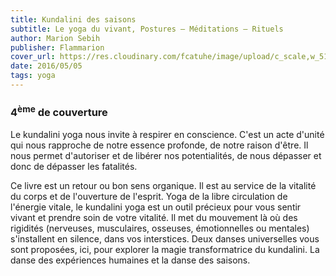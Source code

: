 ```yaml
---
title: Kundalini des saisons
subtitle: Le yoga du vivant, Postures – Méditations – Rituels
author: Marion Sebih
publisher: Flammarion
cover_url: https://res.cloudinary.com/fcatuhe/image/upload/c_scale,w_512/v1711899163/raphaele-rodellar.fr/bibliotheque/9782081512948.jpg
date: 2016/05/05
tags: yoga
---
```


### 4<sup>ème</sup> de couverture

Le kundalini yoga nous invite à respirer en conscience. C'est un acte d'unité qui nous rapproche de notre essence profonde, de notre raison d'être. Il nous permet d'autoriser et de libérer nos potentialités, de nous dépasser et donc de dépasser les fatalités.

Ce livre est un retour ou bon sens organique. Il est au service de la vitalité du corps et de l'ouverture de l'esprit. Yoga de la libre circulation de l'énergie vitale, le kundalini yoga est un outil précieux pour vous sentir vivant et prendre soin de votre vitalité. Il met du mouvement là où des rigidités (nerveuses, musculaires, osseuses, émotionnelles ou mentales) s'installent en silence, dans vos interstices. Deux danses universelles vous sont proposées, ici, pour explorer la magie transformatrice du kundalini. La danse des expériences humaines et la danse des saisons.
